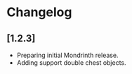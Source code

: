 # Changelog

## [1.2.3]

- Preparing initial Mondrinth release.
- Adding support double chest objects.